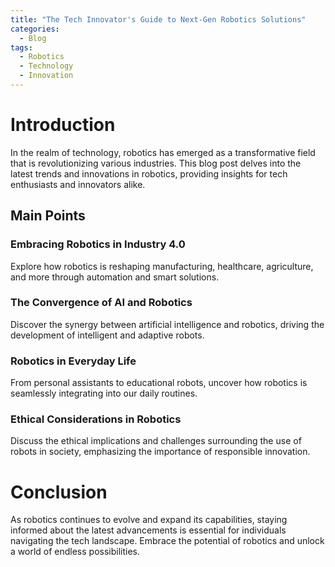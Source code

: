 ```yaml
---
title: "The Tech Innovator's Guide to Next-Gen Robotics Solutions"
categories:
  - Blog
tags:
  - Robotics
  - Technology
  - Innovation
---
```


# Introduction
In the realm of technology, robotics has emerged as a transformative field that is revolutionizing various industries. This blog post delves into the latest trends and innovations in robotics, providing insights for tech enthusiasts and innovators alike.

## Main Points
### Embracing Robotics in Industry 4.0
Explore how robotics is reshaping manufacturing, healthcare, agriculture, and more through automation and smart solutions.

### The Convergence of AI and Robotics
Discover the synergy between artificial intelligence and robotics, driving the development of intelligent and adaptive robots.

### Robotics in Everyday Life
From personal assistants to educational robots, uncover how robotics is seamlessly integrating into our daily routines.

### Ethical Considerations in Robotics
Discuss the ethical implications and challenges surrounding the use of robots in society, emphasizing the importance of responsible innovation.

# Conclusion
As robotics continues to evolve and expand its capabilities, staying informed about the latest advancements is essential for individuals navigating the tech landscape. Embrace the potential of robotics and unlock a world of endless possibilities.